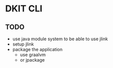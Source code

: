 # DKIT CLI 

## TODO 
- use java module system to be able to use jlink 
- setup jlink 
- package the application 
  - use graalvm 
  - or jpackage
